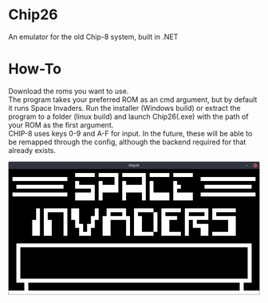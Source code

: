# Chip26 <br/>
An emulator for the old Chip-8 system, built in .NET



# How-To <br/>
Download the roms you want to use. <br/>
The program takes your preferred ROM as an cmd argument, but by default it runs Space Invaders.
Run the installer (Windows build) or extract the program to a folder (linux build) and launch Chip26(.exe) with the path of your ROM as the first argument. <br/>
CHIP-8 uses keys 0-9 and A-F for input. In the future, these will be able to be remapped through the config, although the backend required for that already exists.

![Demo image for Chip26](demoimage.png)
